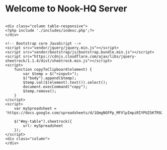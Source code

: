 <!DOCTYPE html>
<meta charset="UTF-8">
<meta http-equiv="X-UA-Compatible" content="IE=edge">
<meta http-equiv="cache-control" content="no-cache" />
<meta name="viewport" content="width=device-width, initial-scale=1">
<head>
    <title>Welcome to my Lan-Play-Server</title>
    <!-- Bootstrap core CSS -->
    <link href="vendor/bootstrap/css/bootstrap.min.css" rel="stylesheet">
    <!-- Custom styles for this template -->
    <link href="css/layout.css" rel="stylesheet">
</head>
<body>
<div class="header">
    <h1><strong>Welcome to Nook-HQ Server</strong></h1>
</div>
<div class="topnav">
    <?php include "./includes/headnav.php";?>
</div>




<div class="row">
    <div class="column">
    </div>

    <div class="column table-responsive">
    <?php include './includes/indexc.php';?>
    </div>

    <!-- Bootstrap core JavaScript -->
    <script src="vendor/jquery/jquery.min.js"></script>
    <script src="vendor/bootstrap/js/bootstrap.bundle.min.js"></script>
    <script src="https://cdnjs.cloudflare.com/ajax/libs/jquery-sheetrock/1.1.4/dist/sheetrock.min.js"></script>
    <script>
        function copyToClipboard(element) {
            var $temp = $("<input>");
            $("body").append($temp);
            $temp.val($(element).text()).select();
            document.execCommand("copy");
            $temp.remove();
        }
    </script>
    <script>
        var mySpreadsheet = 'https://docs.google.com/spreadsheets/d/1QmgNGFPp_MFVlpImpiRIYPUI5KTR9ZkjWEnzsxMkT5g/edit#gid=1754335654';

        $("#my-table").sheetrock({
            url: mySpreadsheet
        });
    </script>
    <div class="column">
    </div>
</div>
	<div class="footer">
	<?php include './includes/footer.php';?>
	</div>
</body>
</html>


